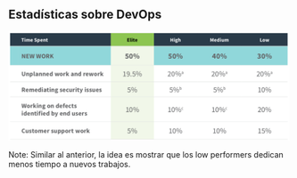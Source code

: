 ## Estadísticas sobre DevOps

![Tiempo dedicado en](images/dora-time-spent.png)

Note:
Similar al anterior, la idea es mostrar que los low performers dedican menos
tiempo a nuevos trabajos.






